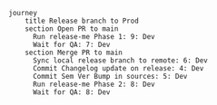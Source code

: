 
[//]: # (User Journey for release-me Git Ops Process - Mermaid DiagramRequire)

[//]: # (Task name: <score>: <comma separated list of actors>)

```mermaid
journey
    title Release branch to Prod
    section Open PR to main
      Run release-me Phase 1: 9: Dev
      Wait for QA: 7: Dev
    section Merge PR to main
      Sync local release branch to remote: 6: Dev
      Commit Changelog update on release: 4: Dev
      Commit Sem Ver Bump in sources: 5: Dev
      Run release-me Phase 2: 8: Dev
      Wait for QA: 8: Dev
```
